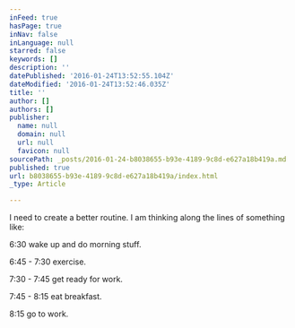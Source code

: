 ```yaml
---
inFeed: true
hasPage: true
inNav: false
inLanguage: null
starred: false
keywords: []
description: ''
datePublished: '2016-01-24T13:52:55.104Z'
dateModified: '2016-01-24T13:52:46.035Z'
title: ''
author: []
authors: []
publisher:
  name: null
  domain: null
  url: null
  favicon: null
sourcePath: _posts/2016-01-24-b8038655-b93e-4189-9c8d-e627a18b419a.md
published: true
url: b8038655-b93e-4189-9c8d-e627a18b419a/index.html
_type: Article

---
```

I need to create a better routine. I am thinking along the lines of something like:

6:30 wake up and do morning stuff.

6:45 - 7:30 exercise. 

7:30 - 7:45 get ready for work.

7:45 - 8:15 eat breakfast.

8:15 go to work.
